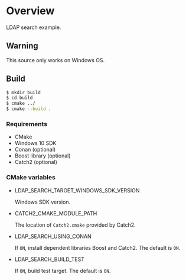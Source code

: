 # Overview

LDAP search example.

## Warning

This source only works on Windows OS.

## Build

```bash
$ mkdir build
$ cd build
$ cmake ../
$ cmake --build .
```

### Requirements

* CMake
* Windows 10 SDK
* Conan (optional)
* Boost library (optional)
* Catch2 (optional)

### CMake variables

* LDAP_SEARCH_TARGET_WINDOWS_SDK_VERSION

    Windows SDK version.

* CATCH2_CMAKE_MODULE_PATH

    The location of `Catch2.cmake` provided by Catch2.

* LDAP_SEARCH_USING_CONAN

    If `ON`, install dependent libraries Boost and Catch2. The default is `ON`.

* LDAP_SEARCH_BUILD_TEST

    If `ON`, build test target. The default is `ON`.
